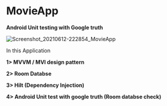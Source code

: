 # MovieApp

**Android Unit testing with Google truth** 



![Screenshot_20210612-222854_MovieApp](https://user-images.githubusercontent.com/8407230/121783595-271edb80-cbcd-11eb-94fd-338a211124b3.jpg)

In this Application 

**1> MVVM / MVI design pattern**

**2> Room Databse**

**3> Hilt (Dependency Injection)**

**4> Android Unit test with google truth (Room databse check)**
